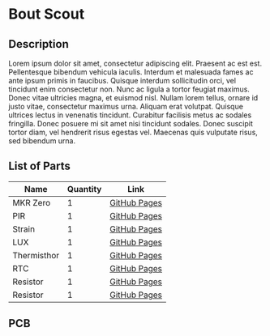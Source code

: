 # Bout Scout
## Description
Lorem ipsum dolor sit amet, consectetur adipiscing elit. Praesent ac est est. Pellentesque bibendum vehicula iaculis. Interdum et malesuada fames ac ante ipsum primis in faucibus. Quisque interdum sollicitudin orci, vel tincidunt enim consectetur non. Nunc ac ligula a tortor feugiat maximus. Donec vitae ultricies magna, et euismod nisl. Nullam lorem tellus, ornare id justo vitae, consectetur maximus urna. Aliquam erat volutpat. Quisque ultrices lectus in venenatis tincidunt. Curabitur facilisis metus ac sodales fringilla. Donec posuere mi sit amet nisi tincidunt sodales. Donec suscipit tortor diam, vel hendrerit risus egestas vel. Maecenas quis vulputate risus, sed bibendum urna. 
## List of Parts
| Name        | Quantity    | Link                                            |
| ----------- | ----------- | ----------------------------------------------- |
| MKR Zero    | 1           | [GitHub Pages](https://pages.github.com/)       |
| PIR         | 1           | [GitHub Pages](https://pages.github.com/)       |
| Strain      | 1           | [GitHub Pages](https://pages.github.com/)       |
| LUX         | 1           | [GitHub Pages](https://pages.github.com/)       |
| Thermisthor | 1           | [GitHub Pages](https://pages.github.com/)       |
| RTC         | 1           | [GitHub Pages](https://pages.github.com/)       |
| Resistor    | 1           | [GitHub Pages](https://pages.github.com/)       |
| Resistor    | 1           | [GitHub Pages](https://pages.github.com/)       |

## PCB
